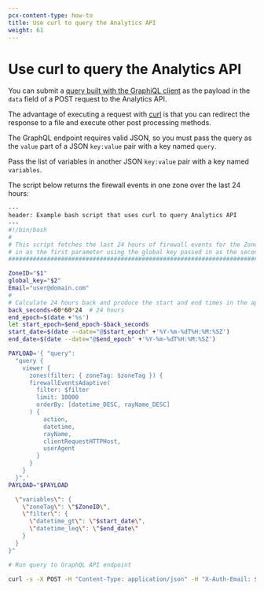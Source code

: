 ```yaml
---
pcx-content-type: how-to
title: Use curl to query the Analytics API
weight: 61
---
```


# Use curl to query the Analytics API

You can submit a [query built with the GraphiQL client](/analytics/graphql-api/getting-started/compose-graphql-query/) as the payload in the `data` field of a POST request to the Analytics API.

The advantage of executing a request with [curl](https://curl.se/) is that you can redirect the response to a file and execute other post processing methods.

The GraphQL endpoint requires valid JSON, so you must pass the query as the `value` part of a JSON `key:value` pair with a key named `query`.

Pass the list of variables in another JSON `key:value` pair with a key named `variables`.

The script below returns the firewall events in one zone over the last 24 hours:

```bash
---
header: Example bash script that uses curl to query Analytics API
---
#!/bin/bash
#
# This script fetches the last 24 hours of firewall events for the ZoneID passed
# in as the first parameter using the global key passed in as the second parameter.
######################################################################################

ZoneID="$1"
global_key="$2"
Email="user@domain.com"
#
# Calculate 24 hours back and produce the start and end times in the appropriate format.
back_seconds=60*60*24  # 24 hours
end_epoch=$(date +'%s')
let start_epoch=$end_epoch-$back_seconds
start_date=$(date --date="@$start_epoch" +'%Y-%m-%dT%H:%M:%SZ')
end_date=$(date --date="@$end_epoch" +'%Y-%m-%dT%H:%M:%SZ')

PAYLOAD='{ "query":
  "query {
    viewer {
      zones(filter: { zoneTag: $zoneTag }) {
      firewallEventsAdaptive(
        filter: $filter
        limit: 10000
        orderBy: [datetime_DESC, rayName_DESC]
      ) {
          action,
          datetime,
          rayName,
          clientRequestHTTPHost,
          userAgent
        }
      }
    }
  }",'
PAYLOAD="$PAYLOAD

  \"variables\": {
    \"zoneTag\": \"$ZoneID\",
    \"filter\": {
      \"datetime_gt\": \"$start_date\",
      \"datetime_leq\": \"$end_date\"
    }
  }
}"

# Run query to GraphQL API endpoint

curl -s -X POST -H "Content-Type: application/json" -H "X-Auth-Email: $Email" -H  "X-Auth-Key: $global_key" --data "$(echo $PAYLOAD)" https://api.cloudflare.com/client/v4/graphql/
```
